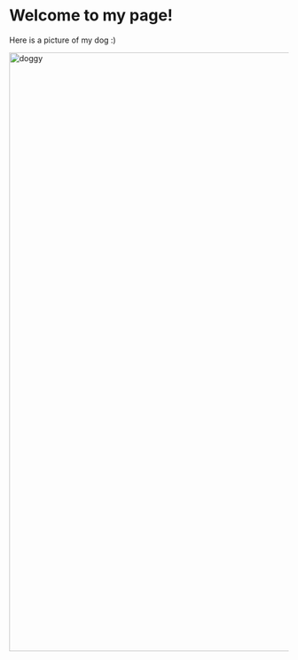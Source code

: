 
<title>Sara Ardebili</title>
  <h1>Welcome to my page! </h1>
        <p>Here is a picture of my dog :)</p>
<img src="panda.jpg" alt="doggy" height = 1080 width = 1080>
    
